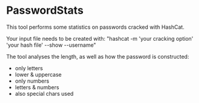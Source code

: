 # PasswordStats

This tool performs some statistics on passwords cracked with HashCat.

Your input file needs to be created with:
"hashcat -m 'your cracking option' 'your hash file' --show --username"

The tool analyses the length, as well as how the password is constructed:
* only letters
* lower & uppercase
* only numbers
* letters & numbers
* also special chars used
